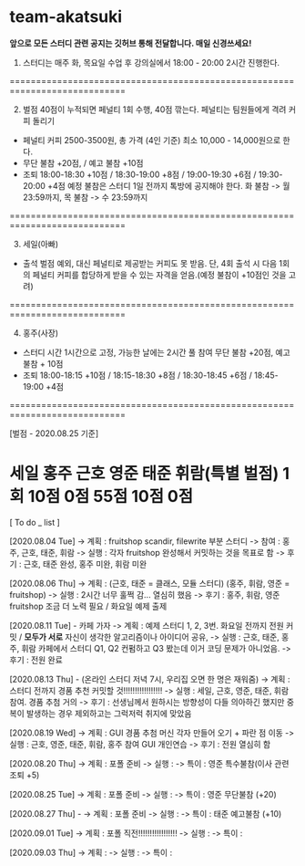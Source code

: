 # team-akatsuki
******앞으로 모든 스터디 관련 공지는 깃허브 통해 전달합니다. 매일 신경쓰세요!******


1. 스터디는 매주 화, 목요일 수업 후 강의실에서 18:00 - 20:00 2시간 진행한다.


============================================================================

2. 벌점 40점이 누적되면 페널티 1회 수행, 40점 깎는다. 페널티는 팀원들에게 격려 커피 돌리기
 - 페널티 커피 2500-3500원, 총 가격 (4인 기준) 최소 10,000 - 14,000원으로 한다.
 - 무단 불참 +20점, / 예고 불참 +10점
 - 조퇴
   18:00-18:30 +10점 / 18:30-19:00 +8점 / 19:00-19:30 +6점 / 19:30-20:00 +4점
   예정 불참은 스터디 1일 전까지 톡방에 공지해야 한다. 화 불참 -> 월 23:59까지, 목 불참 -> 수 23:59까지
   
   
============================================================================


   
3. 세일(아빠)
 - 출석 벌점 예외, 대신 페널티로 제공받는 커피도 못 받음. 단, 4회 출석 시 다음 1회의 페널티 커피를 합당하게 받을 수 있는 자격을 얻음.(예정 불참이 +10점인 것을 고려)
 
 
 
============================================================================


 
4. 홍주(사장)
 - 스터디 시간 1시간으로 고정, 가능한 날에는 2시간 풀 참여
    무단 불참 +20점, 예고 불참 + 10점 
 - 조퇴
    18:00-18:15 +10점 / 18:15-18:30 +8점 / 18:30-18:45 +6점 / 18:45-19:00 +4점
    
============================================================================

[벌점 - 2020.08.25 기준]

세일 홍주  근호  영준 태준 휘람(특별 벌점)
1회  10점  0점  55점 10점  0점
============================================================================




[ To do _ list ]



[2020.08.04 Tue]
-> 계획 : fruitshop scandir, filewrite 부분 스터디
-> 참여 : 홍주, 근호, 태준, 휘람
-> 실행 : 각자 fruitshop 완성해서 커밋하는 것을 목표로 함
-> 후기 : 근호, 태준 완성, 홍주 미완, 휘람 미완


[2020.08.06 Thu] 
-> 계획 : (근호, 태준 = 클래스, 모듈 스터디) (홍주, 휘람, 영준 = fruitshop)
-> 실행 : 2시간 너무 훌쩍 감... 열심히 했음
-> 후기 : 홍주, 휘람, 영준 fruitshop 조금 더 노력 필요 / 화요일 예제 출제


[2020.08.11 Tue] - 카페 가자
-> 계획 : 예제 스터디 1, 2, 3번. 화요일 전까지 전원 커밋 / **모두가 서로** 자신이 생각한 알고리즘이나 아이디어 공유,
-> 실행 : 근호, 태준, 홍주, 휘람 카페에서 스터디 Q1, Q2 컨펌하고 Q3 봤는데 이거 코딩 문제가 아니었음. 
-> 후기 : 전원 완료


[2020.08.13 Thu] - (온라인 스터디 저녁 7시, 우리집 오면 한 명은 재워줌)
-> 계획 : 스터디 전까지 경품 추천 커밋할 것!!!!!!!!!!!!!!!!!
-> 실행 : 세일, 근호, 영준, 태준, 휘람 참여. 경품 추첨 거의 
-> 후기 : 선생님께서 원하시는 방향성이 다들 의아하긴 했지만 중복이 발생하는 경우 제외하고는 그럭저럭 취지에 맞았음



[2020.08.19 Wed]
-> 계획 : GUI 경품 추첨 머신 각자 만들어 오기 + 파란 점 이동
-> 실행 : 근호, 영준, 태준, 휘람, 홍주 참여 GUI 개인연습
-> 후기 : 전원 열심히 함


[2020.08.20 Thu] 
-> 계획 : 포폴 준비
-> 실행 : 
-> 특이 : 영준 특수불참(이사 관련 조퇴 +5)


[2020.08.25 Tue]
-> 계획 : 포폴 준비
-> 실행 : 
-> 특이 : 영준 무단불참 (+20)

[2020.08.27 Thu] - 
-> 계획 : 포폴 준비
-> 실행 : 
-> 특이 : 태준 예고불참 (+10)

[2020.09.01 Tue]
-> 계획 : 포폴 직전!!!!!!!!!!!!!!!!!
-> 실행 :
-> 특이 :

[2020.09.03 Thu]
-> 계획 :
-> 실행 :
-> 특이 :
